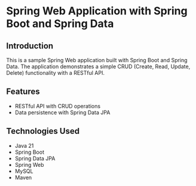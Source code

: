 # Spring Web Application with Spring Boot and Spring Data

## Introduction
This is a sample Spring Web application built with Spring Boot and Spring Data. The application demonstrates a simple CRUD (Create, Read, Update, Delete) functionality with a RESTful API.

## Features
- RESTful API with CRUD operations
- Data persistence with Spring Data JPA

## Technologies Used
- Java 21
- Spring Boot 
- Spring Data JPA
- Spring Web
- MySQL
- Maven

